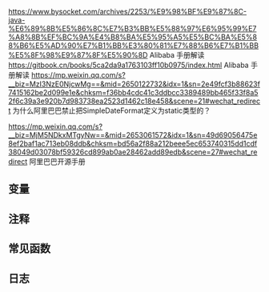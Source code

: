 
https://www.bysocket.com/archives/2253/%E9%98%BF%E9%87%8C-java-%E6%89%8B%E5%86%8C%E7%B3%BB%E5%88%97%E6%95%99%E7%A8%8B%EF%BC%9A%E4%B8%BA%E5%95%A5%E5%BC%BA%E5%88%B6%E5%AD%90%E7%B1%BB%E3%80%81%E7%88%B6%E7%B1%BB%E5%8F%98%E9%87%8F%E5%90%8D  Alibaba 手册解读
https://gitbook.cn/books/5ca2da9a1763103ff10b0975/index.html  Alibaba 手册解读
https://mp.weixin.qq.com/s?__biz=MzI3NzE0NjcwMg==&mid=2650122732&idx=1&sn=2e49fcf3b88623f7415162be2d099e1e&chksm=f36bb4cdc41c3ddbcc3389489bb465f33f8a52f6c39a3e920b7d983738ea2523d1462c18e458&scene=21#wechat_redirect 为什么阿里巴巴禁止把SimpleDateFormat定义为static类型的？

https://mp.weixin.qq.com/s?__biz=MjM5NDkxMTgyNw==&mid=2653061572&idx=1&sn=49d69056475e8ef2baf1ac713eb08ddb&chksm=bd56a2f88a212beee5ec653740315dd1cdf38049d03078bf59326cd899ab0ae28462add89edb&scene=27#wechat_redirect 阿里巴巴开源手册 

## 变量

## 注释

## 常见函数

## 日志
